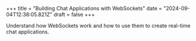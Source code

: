 +++
title = "Building Chat Applications with WebSockets"
date = "2024-09-04T12:38:05.821Z"
draft = false
+++

Understand how WebSockets work and how to use them to create real-time chat applications.
        